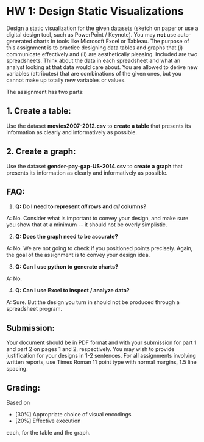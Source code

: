 # HW 1: Design Static Visualizations

Design a static visualization for the given datasets (sketch on paper or use a digital design tool, such as PowerPoint / Keynote). You may **not** use auto-generated charts in tools like Microsoft Excel or Tableau. The purpose of this assignment is to practice designing data tables and graphs that (i) communicate effectively and (ii) are aesthetically pleasing. Included are two spreadsheets. Think about the data in each spreadsheet and what an analyst looking at that data would care about. You are allowed to derive new variables (attributes) that are combinations of the given ones, but you cannot make up totally new variables or values. 

The assignment has two parts:

## 1. Create a table:
Use the dataset **movies2007-2012.csv** to **create a table** that presents its information as clearly and informatively as possible.

## 2. Create a graph:
Use the dataset **gender-pay-gap-US-2014.csv** to **create a graph** that presents its information as clearly and informatively as possible.

## FAQ:
1. **Q: Do I need to represent *all* rows and *all* columns?**

A: No. Consider what is important to convey your design, and make sure you show that at a minimum -- it should not be overly simplistic.

2. **Q: Does the graph need to be accurate?**

A: No. We are not going to check if you positioned points precisely. Again, the goal of the assignment is to convey your design idea. 

3. **Q: Can I use python to generate charts?**

A: No. 

4. **Q: Can I use Excel to inspect / analyze data?**

A: Sure. But the design you turn in should not be produced through a spreadsheet program. 

## Submission:
Your document should be in PDF format and with your submission for part 1 and part 2 on pages 1 and 2, respectively. You may wish to provide justification for your designs in 1-2 sentences. For all assignments involving written reports, use Times Roman 11 point type with normal margins, 1.5 line spacing. 

## Grading:
Based on 
- [30%] Appropriate choice of visual encodings
- [20%] Effective execution

each, for the table and the graph.